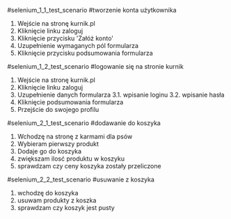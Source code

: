 #selenium_1_1_test_scenario
#tworzenie konta użytkownika

1. Wejście na stronę kurnik.pl
2. Kliknięcie linku zaloguj
3. Kliknięcie przycisku 'Załóż konto'
4. Uzupełnienie wymaganych pól formularza
5. Kliknięcie przycisku podsumowania formularza


#selenium_1_2_test_scenario
#logowanie się na stronie kurnik
1. Wejście na stronę kurnik.pl
2. Kliknięcie linku zaloguj
3. Uzupełnienie danych formularza
3.1. wpisanie loginu
3.2. wpisanie hasła
4. Kliknięcie podsumowania formularza
5. Przejście do swojego profilu



#selenium_2_1_test_scenario
#dodawanie do koszyka
1. Wchodzę na stronę z karmami dla psów
2. Wybieram pierwszy produkt
3. Dodaje go do koszyka
4. zwiększam ilosć produktu w koszyku
5. sprawdzam czy ceny koszyka zostały przeliczone

#selenium_2_2_test_scenario
#usuwanie z koszyka
1. wchodzę do koszyka
2. usuwam produkty z koszka
3. sprawdzam czy koszyk jest pusty

